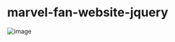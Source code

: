 # marvel-fan-website-jquery

![image](https://user-images.githubusercontent.com/96994158/160257178-843870c2-21af-4c05-a404-ebfeb1f41fb4.png)
